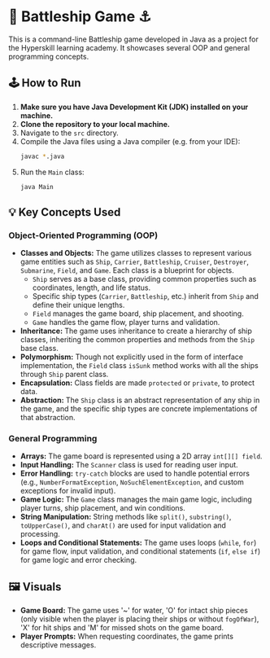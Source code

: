 # 🚢 Battleship Game ⚓

This is a command-line Battleship game developed in Java as a project for the Hyperskill learning academy. It showcases several OOP and general programming concepts.

## 🕹️ How to Run

1.  **Make sure you have Java Development Kit (JDK) installed on your machine.**
2.  **Clone the repository to your local machine.**
3.  Navigate to the `src` directory.
4.  Compile the Java files using a Java compiler (e.g. from your IDE):
    ```bash
    javac *.java
    ```
5.  Run the `Main` class:
    ```bash
    java Main
    ```

## 💡 Key Concepts Used

### Object-Oriented Programming (OOP)

*   **Classes and Objects:** The game utilizes classes to represent various game entities such as `Ship`, `Carrier`, `Battleship`, `Cruiser`, `Destroyer`, `Submarine`, `Field`, and `Game`. Each class is a blueprint for objects.
    *  `Ship` serves as a base class, providing common properties such as coordinates, length, and life status.
    *  Specific ship types (`Carrier`, `Battleship`, etc.) inherit from `Ship` and define their unique lengths.
    *  `Field` manages the game board, ship placement, and shooting.
    * `Game` handles the game flow, player turns and validation.
*   **Inheritance:** The game uses inheritance to create a hierarchy of ship classes, inheriting the common properties and methods from the `Ship` base class.
*   **Polymorphism:** Though not explicitly used in the form of interface implementation, the `Field` class `isSunk` method works with all the ships through `Ship` parent class.
*   **Encapsulation:** Class fields are made `protected` or `private`, to protect data.
*   **Abstraction:** The `Ship` class is an abstract representation of any ship in the game, and the specific ship types are concrete implementations of that abstraction.

### General Programming

*   **Arrays:** The game board is represented using a 2D array `int[][] field`.
*   **Input Handling:** The `Scanner` class is used for reading user input.
*   **Error Handling:** `try-catch` blocks are used to handle potential errors (e.g., `NumberFormatException`, `NoSuchElementException`, and custom exceptions for invalid input).
*  **Game Logic:** The `Game` class manages the main game logic, including player turns, ship placement, and win conditions.
*   **String Manipulation:** String methods like `split()`, `substring()`, `toUpperCase()`, and `charAt()` are used for input validation and processing.
*   **Loops and Conditional Statements:** The game uses loops (`while`, `for`) for game flow, input validation, and conditional statements (`if`, `else if`) for game logic and error checking.

## 🖼️  Visuals

*  **Game Board:** The game uses '~' for water, 'O' for intact ship pieces (only visible when the player is placing their ships or without `fogOfWar`), 'X' for hit ships and 'M' for missed shots on the game board.
*  **Player Prompts:** When requesting coordinates, the game prints descriptive messages.